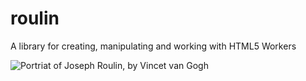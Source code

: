 roulin
======

A library for creating, manipulating and working with HTML5 Workers

![Portriat of Joseph Roulin, by Vincet van Gogh](http://farm2.static.flickr.com/1071/609275515_d2a2280a68.jpg)
